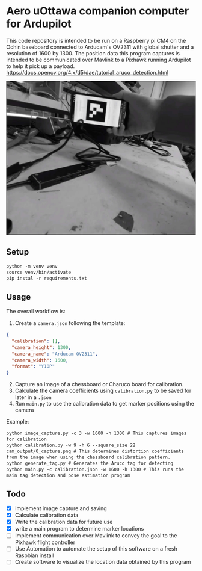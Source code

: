 # Aero uOttawa companion computer for Ardupilot
This code repository is intended to be run on a Raspberry pi CM4 on the Ochin baseboard connected to Arducam's OV2311 with global shutter and a resolution of 1600 by 1300. The position data this program captures is intended to be communicated over Mavlink to a Pixhawk running Ardupilot to help it pick up a payload.
https://docs.opencv.org/4.x/d5/dae/tutorial_aruco_detection.html

![image](/images/cam.jpg)

## Setup
```commandline
python -m venv venv
source venv/bin/activate
pip instal -r requirements.txt
```

## Usage
The overall workflow is:
1. Create a `camera.json` following the template:
```json
{
  "calibration": [],
  "camera_height": 1300,
  "camera_name": "Arducam OV2311",
  "camera_width": 1600,
  "format": "Y10P" 
}
```
2. Capture an image of a chessboard or Charuco board for calibration.
3. Calculate the camera coefficients using `calibration.py` to be saved for later in a `.json`
4. Run `main.py` to use the calibration data to get marker positions using the camera

Example:
```commandline
python image_capture.py -c 3 -w 1600 -h 1300 # This captures images for calibration
python calibration.py -w 9 -h 6 --square_size 22 cam_output/0_capture.png # This determines distortion coefficiants from the image when using the chessboard calibration pattern.
python generate_tag.py # Generates the Aruco tag for detecting
python main.py -c calibration.json -w 1600 -h 1300 # This runs the main tag detection and pose estimation program
```

## Todo
- [x] implement image capture and saving
- [x] Calculate calibration data
- [x] Write the calibration data for future use
- [X] write a main program to determine marker locations
- [ ] Implement communication over Mavlink to convey the goal to the Pixhawk flight controller
- [ ] Use Automation to automate the setup of this software on a fresh Raspbian install
- [ ] Create software to visualize the location data obtained by this program